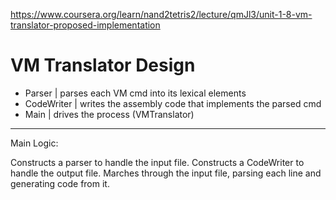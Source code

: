 https://www.coursera.org/learn/nand2tetris2/lecture/qmJl3/unit-1-8-vm-translator-proposed-implementation

# VM Translator Design

- Parser
	| parses each VM cmd into its lexical elements
- CodeWriter
	| writes the assembly code that implements the parsed cmd
- Main
	| drives the process (VMTranslator)
_______________________________________

Main Logic:

Constructs a parser to handle the input file.
Constructs a CodeWriter to handle the output file.
Marches through the input file, parsing each line and
generating code from it.
